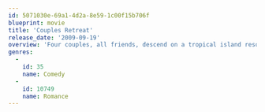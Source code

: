 ```yaml
---
id: 5071030e-69a1-4d2a-8e59-1c00f15b706f
blueprint: movie
title: 'Couples Retreat'
release_date: '2009-09-19'
overview: 'Four couples, all friends, descend on a tropical island resort. Though one husband and wife are there to work on their marriage, the others just want to enjoy some fun in the sun. They soon find, however, that paradise comes at a price: Participation in couples therapy sessions is mandatory. What started out as a cut-rate vacation turns into an examination of the common problems many face.'
genres:
  -
    id: 35
    name: Comedy
  -
    id: 10749
    name: Romance
---
```

